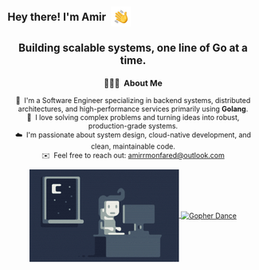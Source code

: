 <h2 style="display: flex; align-items: center;">
  Hey there! I'm Amir 
  <img alt="Hand Wave" src="./img/HandWave.gif" width="40" style="margin-left: 10px;" />
</h2>

<div align="center">
  <h2>Building scalable systems, one line of Go at a time.</h2>

  ### 👨🏻‍💻 &nbsp;About Me

  🧠 &nbsp;I'm a Software Engineer specializing in backend systems, distributed architectures, and high-performance services primarily using **Golang**.\
  🚀 &nbsp;I love solving complex problems and turning ideas into robust, production-grade systems.\
  ☁️ &nbsp;I'm passionate about system design, cloud-native development, and clean, maintainable code.\
  ✉️ &nbsp;Feel free to reach out: <a href="mailto:amirrmonfared@outlook.com">amirrmonfared@outlook.com</a>

  <p align="center">
    <a href="https://github.com/amirrmonfared">
      <img alt="Night Coding" src="https://github.com/amirrmonfared/amirrmonfared/blob/main/img/Night-Coding.gif" align="center" />
      <img alt="Gopher Dance" src="https://github.com/rfyiamcool/golang_logo/blob/master/gif/gopher-dance.gif?raw=true" height="180em" align="center" />
    </a>
  </p>
</div>

